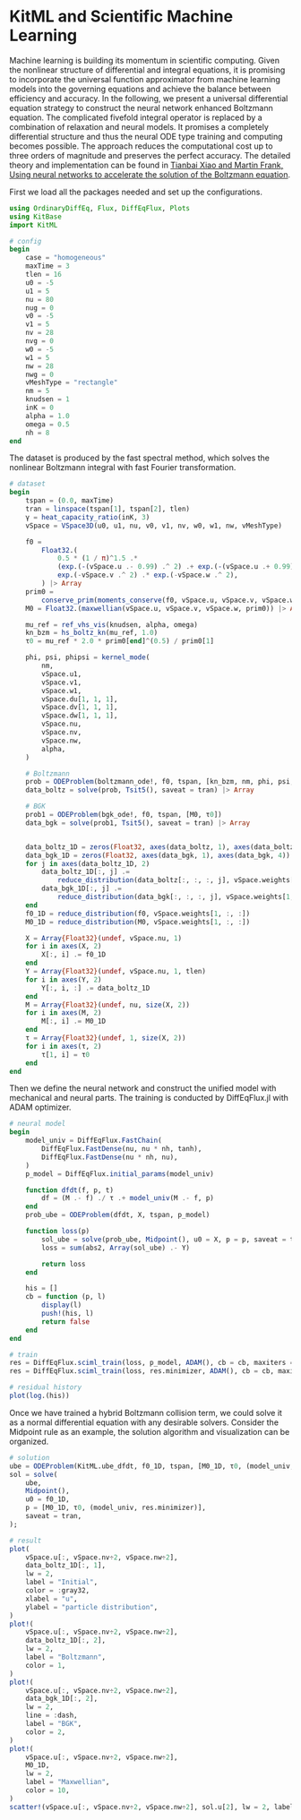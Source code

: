 # KitML and Scientific Machine Learning

Machine learning is building its momentum in scientific computing.
Given the nonlinear structure of differential and integral equations, it is promising to incorporate the universal function approximator from machine learning models into the governing equations and achieve the balance between efficiency and accuracy.
In the following, we present a universal differential equation strategy to construct the neural network enhanced Boltzmann equation.
The complicated fivefold integral operator is replaced by a combination of relaxation and neural models.
It promises a completely differential structure and thus the neural ODE type training and computing becomes possible.
The approach reduces the computational cost up to three orders of magnitude and preserves the perfect accuracy.
The detailed theory and implementation can be found in [Tianbai Xiao and Martin Frank, Using neural networks to accelerate the solution of the Boltzmann equation](https://arxiv.org/pdf/2010.13649.pdf).

First we load all the packages needed and set up the configurations.
```julia
using OrdinaryDiffEq, Flux, DiffEqFlux, Plots
using KitBase
import KitML

# config
begin
    case = "homogeneous"
    maxTime = 3
    tlen = 16
    u0 = -5
    u1 = 5
    nu = 80
    nug = 0
    v0 = -5
    v1 = 5
    nv = 28
    nvg = 0
    w0 = -5
    w1 = 5
    nw = 28
    nwg = 0
    vMeshType = "rectangle"
    nm = 5
    knudsen = 1
    inK = 0
    alpha = 1.0
    omega = 0.5
    nh = 8
end
```

The dataset is produced by the fast spectral method, which solves the nonlinear Boltzmann integral with fast Fourier transformation.
```julia
# dataset
begin
    tspan = (0.0, maxTime)
    tran = linspace(tspan[1], tspan[2], tlen)
    γ = heat_capacity_ratio(inK, 3)
    vSpace = VSpace3D(u0, u1, nu, v0, v1, nv, w0, w1, nw, vMeshType)

    f0 =
        Float32.(
            0.5 * (1 / π)^1.5 .*
            (exp.(-(vSpace.u .- 0.99) .^ 2) .+ exp.(-(vSpace.u .+ 0.99) .^ 2)) .*
            exp.(-vSpace.v .^ 2) .* exp.(-vSpace.w .^ 2),
        ) |> Array
    prim0 =
        conserve_prim(moments_conserve(f0, vSpace.u, vSpace.v, vSpace.w, vSpace.weights), γ)
    M0 = Float32.(maxwellian(vSpace.u, vSpace.v, vSpace.w, prim0)) |> Array

    mu_ref = ref_vhs_vis(knudsen, alpha, omega)
    kn_bzm = hs_boltz_kn(mu_ref, 1.0)
    τ0 = mu_ref * 2.0 * prim0[end]^(0.5) / prim0[1]

    phi, psi, phipsi = kernel_mode(
        nm,
        vSpace.u1,
        vSpace.v1,
        vSpace.w1,
        vSpace.du[1, 1, 1],
        vSpace.dv[1, 1, 1],
        vSpace.dw[1, 1, 1],
        vSpace.nu,
        vSpace.nv,
        vSpace.nw,
        alpha,
    )

    # Boltzmann
    prob = ODEProblem(boltzmann_ode!, f0, tspan, [kn_bzm, nm, phi, psi, phipsi])
    data_boltz = solve(prob, Tsit5(), saveat = tran) |> Array

    # BGK
    prob1 = ODEProblem(bgk_ode!, f0, tspan, [M0, τ0])
    data_bgk = solve(prob1, Tsit5(), saveat = tran) |> Array


    data_boltz_1D = zeros(Float32, axes(data_boltz, 1), axes(data_boltz, 4))
    data_bgk_1D = zeros(Float32, axes(data_bgk, 1), axes(data_bgk, 4))
    for j in axes(data_boltz_1D, 2)
        data_boltz_1D[:, j] .=
            reduce_distribution(data_boltz[:, :, :, j], vSpace.weights[1, :, :])
        data_bgk_1D[:, j] .=
            reduce_distribution(data_bgk[:, :, :, j], vSpace.weights[1, :, :])
    end
    f0_1D = reduce_distribution(f0, vSpace.weights[1, :, :])
    M0_1D = reduce_distribution(M0, vSpace.weights[1, :, :])

    X = Array{Float32}(undef, vSpace.nu, 1)
    for i in axes(X, 2)
        X[:, i] .= f0_1D
    end
    Y = Array{Float32}(undef, vSpace.nu, 1, tlen)
    for i in axes(Y, 2)
        Y[:, i, :] .= data_boltz_1D
    end
    M = Array{Float32}(undef, nu, size(X, 2))
    for i in axes(M, 2)
        M[:, i] .= M0_1D
    end
    τ = Array{Float32}(undef, 1, size(X, 2))
    for i in axes(τ, 2)
        τ[1, i] = τ0
    end
end
```

Then we define the neural network and construct the unified model with mechanical and neural parts.
The training is conducted by DiffEqFlux.jl with ADAM optimizer.
```julia
# neural model
begin
    model_univ = DiffEqFlux.FastChain(
        DiffEqFlux.FastDense(nu, nu * nh, tanh),
        DiffEqFlux.FastDense(nu * nh, nu),
    )
    p_model = DiffEqFlux.initial_params(model_univ)

    function dfdt(f, p, t)
        df = (M .- f) ./ τ .+ model_univ(M .- f, p)
    end
    prob_ube = ODEProblem(dfdt, X, tspan, p_model)

    function loss(p)
        sol_ube = solve(prob_ube, Midpoint(), u0 = X, p = p, saveat = tran)
        loss = sum(abs2, Array(sol_ube) .- Y)

        return loss
    end

    his = []
    cb = function (p, l)
        display(l)
        push!(his, l)
        return false
    end
end

# train
res = DiffEqFlux.sciml_train(loss, p_model, ADAM(), cb = cb, maxiters = 200)
res = DiffEqFlux.sciml_train(loss, res.minimizer, ADAM(), cb = cb, maxiters = 200)

# residual history
plot(log.(his))
```

Once we have trained a hybrid Boltzmann collision term, we could solve it as a normal differential equation with any desirable solvers.
Consider the Midpoint rule as an example, the solution algorithm and visualization can be organized.
```julia
# solution
ube = ODEProblem(KitML.ube_dfdt, f0_1D, tspan, [M0_1D, τ0, (model_univ, res.minimizer)]);
sol = solve(
    ube,
    Midpoint(),
    u0 = f0_1D,
    p = [M0_1D, τ0, (model_univ, res.minimizer)],
    saveat = tran,
);

# result
plot(
    vSpace.u[:, vSpace.nv÷2, vSpace.nw÷2],
    data_boltz_1D[:, 1],
    lw = 2,
    label = "Initial",
    color = :gray32,
    xlabel = "u",
    ylabel = "particle distribution",
)
plot!(
    vSpace.u[:, vSpace.nv÷2, vSpace.nw÷2],
    data_boltz_1D[:, 2],
    lw = 2,
    label = "Boltzmann",
    color = 1,
)
plot!(
    vSpace.u[:, vSpace.nv÷2, vSpace.nw÷2],
    data_bgk_1D[:, 2],
    lw = 2,
    line = :dash,
    label = "BGK",
    color = 2,
)
plot!(
    vSpace.u[:, vSpace.nv÷2, vSpace.nw÷2],
    M0_1D,
    lw = 2,
    label = "Maxwellian",
    color = 10,
)
scatter!(vSpace.u[:, vSpace.nv÷2, vSpace.nw÷2], sol.u[2], lw = 2, label = "UBE", color = 3)
```